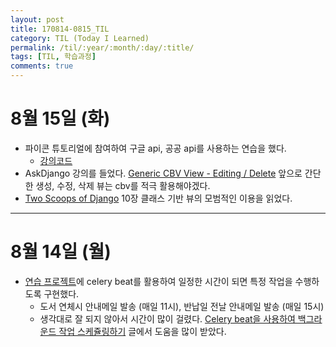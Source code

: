```yaml
---
layout: post
title: 170814-0815_TIL
category: TIL (Today I Learned)
permalink: /til/:year/:month/:day/:title/
tags: [TIL, 학습과정]
comments: true
---
```


# 8월 15일 (화)
- 파이콘 튜토리얼에 참여하여 구글 api, 공공 api를 사용하는 연습을 했다.
  - [강의코드](https://github.com/Bill-Park/pycon2017_tutorial)
- AskDjango 강의를 들었다. [Generic CBV View - Editing / Delete](https://nomade.kr/vod/cbv/144/) 앞으로 간단한 생성, 수정, 삭제 뷰는 cbv를 적극 활용해야겠다.
- [Two Scoops of Django](https://www.twoscoopspress.com/products/two-scoops-of-django-1-11) 10장 클래스 기반 뷰의 모범적인 이용을 읽었다.

---

# 8월 14일 (월)
- [연습 프로젝트](https://github.com/wayhome25/our-book/commit/18d7d5dc5b979fca52612d2e85ed3ccf6c1d9bef)에 celery beat를 활용하여 일정한 시간이 되면 특정 작업을 수행하도록 구현했다.
  - 도서 연체시 안내메일 발송 (매일 11시), 반납일 전날 안내메일 발송 (매일 15시)
  - 생각대로 잘 되지 않아서 시간이 많이 걸렸다. [Celery beat을 사용하여 백그라운드 작업 스케쥴링하기](http://blog.naver.com/PostView.nhn?blogId=c_ist82&logNo=220777624611&parentCategoryNo=&categoryNo=&viewDate=&isShowPopularPosts=false&from=postView) 글에서 도움을 많이 받았다.
